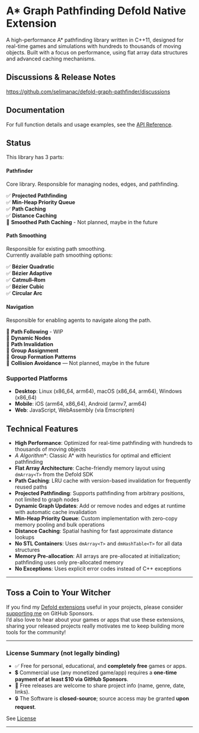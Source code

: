 
# A* Graph Pathfinding Defold Native Extension

A high-performance A* pathfinding library written in C++11, designed for real-time games and simulations with hundreds to thousands of moving objects. Built with a focus on performance, using flat array data structures and advanced caching mechanisms.


## Discussions & Release Notes

https://github.com/selimanac/defold-graph-pathfinder/discussions  

## Documentation

For full function details and usage examples, see the [API Reference](./API.md).  


## Status

This library has 3 parts:

#### Pathfinder

Core library. Responsible for managing nodes, edges, and pathfinding.

✅ **Projected Pathfinding**  
✅ **Min-Heap Priority Queue**  
✅ **Path Caching**  
✅ **Distance Caching**  
🚧 **Smoothed Path Caching** - Not planned, maybe in the future

#### Path Smoothing

Responsible for existing path smoothing.  
Currently available path smoothing options:  

✅ **Bézier Quadratic**  
✅ **Bézier Adaptive**  
✅ **Catmull–Rom**  
✅ **Bézier Cubic**  
✅ **Circular Arc**

#### Navigation

Responsible for enabling agents to navigate along the path.

🚧 **Path Following** - WIP  
🚧 **Dynamic Nodes**  
🚧 **Path Invalidation**  
🚧 **Group Assignment**  
🚧 **Group Formation Patterns**  
🚧 **Collision Avoidance** — Not planned, maybe in the future



### Supported Platforms

- **Desktop**: Linux (x86_64, arm64), macOS (x86_64, arm64), Windows (x86_64)
- **Mobile**: iOS (arm64, x86_64), Android (armv7, arm64)
- **Web**: JavaScript, WebAssembly (via Emscripten)

## Technical Features

- **High Performance**: Optimized for real-time pathfinding with hundreds to thousands of moving objects  
- **A* Algorithm**: Classic A* with heuristics for optimal and efficient pathfinding  
- **Flat Array Architecture**: Cache-friendly memory layout using `dmArray<T>` from the Defold SDK  
- **Path Caching**: LRU cache with version-based invalidation for frequently reused paths  
- **Projected Pathfinding**: Supports pathfinding from arbitrary positions, not limited to graph nodes  
- **Dynamic Graph Updates**: Add or remove nodes and edges at runtime with automatic cache invalidation  
- **Min-Heap Priority Queue**: Custom implementation with zero-copy memory pooling and bulk operations  
- **Distance Caching**: Spatial hashing for fast approximate distance lookups  
- **No STL Containers**: Uses `dmArray<T>` and `dmHashTable<T>` for all data structures  
- **Memory Pre-allocation**: All arrays are pre-allocated at initialization; pathfinding uses only pre-allocated memory  
- **No Exceptions**: Uses explicit error codes instead of C++ exceptions


---

## Toss a Coin to Your Witcher

If you find my [Defold extensions](https://github.com/selimanac) useful in your projects, please consider [supporting me](https://github.com/sponsors/selimanac) on GitHub Sponsors.  
I’d also love to hear about your games or apps that use these extensions, sharing your released projects really motivates me to keep building more tools for the community!

---

### License Summary (not legally binding)

- ✅ Free for personal, educational, and **completely free** games or apps.  
- 💲 Commercial use (any monetized game/app) requires a **one-time payment of at least $10 via GitHub Sponsors**.  
- 📩 Free releases are welcome to share project info (name, genre, date, links).  
- 🔒 The Software is **closed-source**; source access may be granted **upon request**.

See  [License](./LICENSE.md)

---


